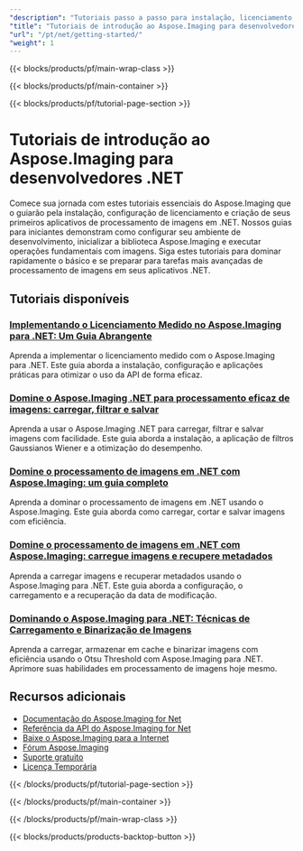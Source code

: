 ```yaml
---
"description": "Tutoriais passo a passo para instalação, licenciamento, configuração e criação dos seus primeiros aplicativos de processamento de imagens no .NET do Aspose.Imaging."
"title": "Tutoriais de introdução ao Aspose.Imaging para desenvolvedores .NET"
"url": "/pt/net/getting-started/"
"weight": 1
---
```


{{< blocks/products/pf/main-wrap-class >}}

{{< blocks/products/pf/main-container >}}

{{< blocks/products/pf/tutorial-page-section >}}
# Tutoriais de introdução ao Aspose.Imaging para desenvolvedores .NET

Comece sua jornada com estes tutoriais essenciais do Aspose.Imaging que o guiarão pela instalação, configuração de licenciamento e criação de seus primeiros aplicativos de processamento de imagens em .NET. Nossos guias para iniciantes demonstram como configurar seu ambiente de desenvolvimento, inicializar a biblioteca Aspose.Imaging e executar operações fundamentais com imagens. Siga estes tutoriais para dominar rapidamente o básico e se preparar para tarefas mais avançadas de processamento de imagens em seus aplicativos .NET.

## Tutoriais disponíveis

### [Implementando o Licenciamento Medido no Aspose.Imaging para .NET: Um Guia Abrangente](./aspose-imaging-net-metered-licensing-guide/)
Aprenda a implementar o licenciamento medido com o Aspose.Imaging para .NET. Este guia aborda a instalação, configuração e aplicações práticas para otimizar o uso da API de forma eficaz.

### [Domine o Aspose.Imaging .NET para processamento eficaz de imagens: carregar, filtrar e salvar](./master-aspose-imaging-net-image-processing/)
Aprenda a usar o Aspose.Imaging .NET para carregar, filtrar e salvar imagens com facilidade. Este guia aborda a instalação, a aplicação de filtros Gaussianos Wiener e a otimização do desempenho.

### [Domine o processamento de imagens em .NET com Aspose.Imaging: um guia completo](./mastering-image-processing-net-aspose-imaging/)
Aprenda a dominar o processamento de imagens em .NET usando o Aspose.Imaging. Este guia aborda como carregar, cortar e salvar imagens com eficiência.

### [Domine o processamento de imagens em .NET com Aspose.Imaging: carregue imagens e recupere metadados](./mastering-net-image-processing-aspose-imaging/)
Aprenda a carregar imagens e recuperar metadados usando o Aspose.Imaging para .NET. Este guia aborda a configuração, o carregamento e a recuperação da data de modificação.

### [Dominando o Aspose.Imaging para .NET: Técnicas de Carregamento e Binarização de Imagens](./implement-aspose-imaging-net-image-processing/)
Aprenda a carregar, armazenar em cache e binarizar imagens com eficiência usando o Otsu Threshold com Aspose.Imaging para .NET. Aprimore suas habilidades em processamento de imagens hoje mesmo.

## Recursos adicionais

- [Documentação do Aspose.Imaging for Net](https://docs.aspose.com/imaging/net/)
- [Referência da API do Aspose.Imaging for Net](https://reference.aspose.com/imaging/net/)
- [Baixe o Aspose.Imaging para a Internet](https://releases.aspose.com/imaging/net/)
- [Fórum Aspose.Imaging](https://forum.aspose.com/c/imaging)
- [Suporte gratuito](https://forum.aspose.com/)
- [Licença Temporária](https://purchase.aspose.com/temporary-license/)

{{< /blocks/products/pf/tutorial-page-section >}}

{{< /blocks/products/pf/main-container >}}

{{< /blocks/products/pf/main-wrap-class >}}

{{< blocks/products/products-backtop-button >}}